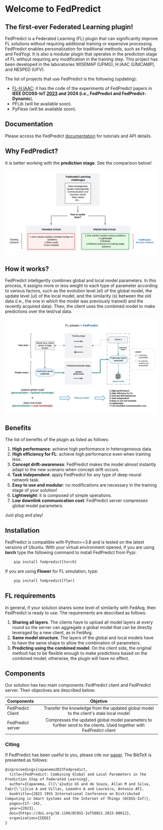 
# Welcome to FedPredict
## The first-ever Federated Learning plugin!

FedPredict is a Federated Learning (FL) plugin that can significantly improve FL solutions without requiring additional training or expensive processing. 
FedPredict enables personalization for traditional methods, such as FedAvg and FedYogi. 
It is also a modular plugin that operates in the prediction stage of FL without requiring any modification in the training step. 
This project has been developed in the laboratories WISEMAP (UFMG), H.IAAC (UNICAMP), and NESPED (UFV).

The list of projects that use FedPredict is the following (updating):

- [FL-H.IAAC](https://github.com/AllanMSouza/FL-H.IAAC): it has the code of the experiments of FedPredict papers in **IEEE DCOSS-IoT [2023](https://ieeexplore.ieee.org/document/10257293) and 2024 (i.e., FedPredict and FedPredict-Dynamic**).
- PFLib (will be available soon).
- PyFlexe (will be available soon).

## Documentation

Please access the FedPredict [documentation](https://claudiocapanema.github.io/fedpredict/) for tutorials and API details.

## Why FedPredict?

It is better working with the **prediction stage**. See the comparison below!

![](./contribu.jpeg)

## How it works?

FedPredict intelligently combines global and local model parameters. In this process,
it assigns more or less weight to each type of parameter according to various factors, such as 
the evolution level (el) of the global model, the update level (ul) of the local model, and the 
similarity (s) between the old data (i.e., the one in which the model was previously trained) and 
the recently acquired data). Then, the client uses the combined model to make predictions over the test/val data.

![](./fedpredictv5.jpeg)

## Benefits

The list of benefits of the plugin as listed as follows:

1. **High performance**: achieve high performance in heterogeneous data.
2. **High efficiency for FL**: achieve high performance even when training less.
3. **Concept drift-awareness**: FedPredict makes the model almost instantly adapt to the new scenario when concept drift occurs.
4. **Task independent**: apply FedPredict for any type of deep neural network task.
5. **Easy to use and modular**: no modifications are necessary in the training stage of your solution!
6. **Lightweight**: it is composed of simple operations.
7. **Low downlink communication cost**: FedPredict server compresses global model parameters.

Just plug and play!

## Installation

FedPredict is compatible with Python>=3.8 and is tested on the latest versions of Ubuntu.
With your virtual environment opened, if you are using **torch** type the following command to install FedPredict from Pypi:

```python
    pip install fedpredict[torch]
```

If you are using **Flower** for FL simulation, type:

```python
    pip install fedpredict[flwr]
```

## FL requirements

In general, if your solution shares some level of similarity with FedAvg, then FedPredict is ready to use.
The requirements are described as follows:


1. **Sharing all layers**. The clients have to upload all model layers at every round so the server can aggregate a global model that can be directly leveraged by a new client, as in FedAvg.
2. **Same model structure**. The layers of the global and local models have to have the same shape to allow the combination of parameters.
3.  **Predicting using the combined model**. On the client side, the original method has to be flexible enough to make predictions based on the combined model; otherwise, the plugin will have no effect.

## Components

Our solution has two main components: FedPredict client and FedPredict server. Their objectives are described below:

| Components        |                                                      Objetive                                                       | 
|:------------------|:-------------------------------------------------------------------------------------------------------------------:|
| FedPredict Client |               Transfer the knowledge from the updated global model to the client's stale local model                |
| FedPredict server | Compresses the updated global model parameters to further send to the clients. Used together with FedPredict client |

### Citing

If FedPredict has been useful to you, please cite our [paper](https://ieeexplore.ieee.org/abstract/document/10257293). The BibTeX is presented as follows:

```
@inproceedings{capanema2023fedpredict,
  title={FedPredict: Combining Global and Local Parameters in the Prediction Step of Federated Learning},
  author={Capanema, Cl{\'a}udio GS and de Souza, Allan M and Silva, Fabr{\'\i}cio A and Villas, Leandro A and Loureiro, Antonio AF},
  booktitle={2023 19th International Conference on Distributed Computing in Smart Systems and the Internet of Things (DCOSS-IoT)},
  pages={17--24},
  year={2023},
  doi={https://doi.org/10.1109/DCOSS-IoT58021.2023.00012},
  organization={IEEE}
}
```